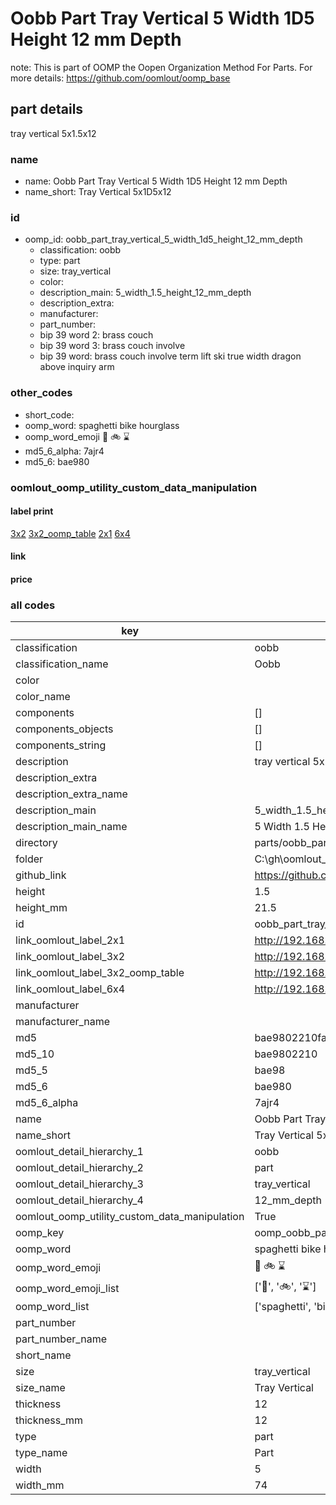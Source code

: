 # Oobb Part Tray Vertical 5 Width 1D5 Height 12 mm Depth  

note: This is part of OOMP the Oopen Organization Method For Parts. For more details: https://github.com/oomlout/oomp_base

##  part details
  



tray vertical 5x1.5x12



### name
* name: Oobb Part Tray Vertical 5 Width 1D5 Height 12 mm Depth
* name_short: Tray Vertical 5x1D5x12 
### id
* oomp_id: oobb_part_tray_vertical_5_width_1d5_height_12_mm_depth
  * classification: oobb
  * type: part
  * size: tray_vertical
  * color: 
  * description_main: 5_width_1.5_height_12_mm_depth
  * description_extra: 
  * manufacturer: 
  * part_number: 
  * bip 39 word 2: brass couch
  * bip 39 word 3: brass couch involve
  * bip 39 word: brass couch involve term lift ski true width dragon above inquiry arm

### other_codes
* short_code: 
* oomp_word: spaghetti bike hourglass
* oomp_word_emoji :spaghetti: :bike: :hourglass:
* md5_6_alpha: 7ajr4
* md5_6: bae980






### oomlout_oomp_utility_custom_data_manipulation
#### label print
[3x2](http://192.168.1.245:1112/?label=oomp%207ajr4)
[3x2_oomp_table](http://192.168.1.108:1112/?label=oomp%207ajr4)
[2x1](http://192.168.1.242:1112/?label=oomp%207ajr4)
[6x4](http://192.168.1.55:1112/?label=oomp%207ajr4)    

#### link

                              

#### price







### all codes 
| key | value |  
| --- | --- |  
| classification | oobb |  
| classification_name | Oobb |  
| color |  |  
| color_name |  |  
| components | [] |  
| components_objects | [] |  
| components_string | [] |  
| description | tray vertical 5x1.5x12 |  
| description_extra |  |  
| description_extra_name |  |  
| description_main | 5_width_1.5_height_12_mm_depth |  
| description_main_name | 5 Width 1.5 Height 12 mm Depth |  
| directory | parts/oobb_part_tray_vertical_5_width_1d5_height_12_mm_depth |  
| folder | C:\gh\oomlout_oobb_version_4_generated_parts\parts\oobb_part_tray_vertical_5_width_1d5_height_12_mm_depth |  
| github_link | https://github.com/oomlout/oomlout_oomp_part_src/tree/main/parts/oobb_part_tray_vertical_5_width_1d5_height_12_mm_depth |  
| height | 1.5 |  
| height_mm | 21.5 |  
| id | oobb_part_tray_vertical_5_width_1d5_height_12_mm_depth |  
| link_oomlout_label_2x1 | http://192.168.1.242:1112/?label=oomp%207ajr4 |  
| link_oomlout_label_3x2 | http://192.168.1.245:1112/?label=oomp%207ajr4 |  
| link_oomlout_label_3x2_oomp_table | http://192.168.1.108:1112/?label=oomp%207ajr4 |  
| link_oomlout_label_6x4 | http://192.168.1.55:1112/?label=oomp%207ajr4 |  
| manufacturer |  |  
| manufacturer_name |  |  
| md5 | bae9802210fadd2b2940bdf6ec4c38d9 |  
| md5_10 | bae9802210 |  
| md5_5 | bae98 |  
| md5_6 | bae980 |  
| md5_6_alpha | 7ajr4 |  
| name | Oobb Part Tray Vertical 5 Width 1D5 Height 12 mm Depth |  
| name_short | Tray Vertical 5x1D5x12  |  
| oomlout_detail_hierarchy_1 | oobb |  
| oomlout_detail_hierarchy_2 | part |  
| oomlout_detail_hierarchy_3 | tray_vertical |  
| oomlout_detail_hierarchy_4 | 12_mm_depth |  
| oomlout_oomp_utility_custom_data_manipulation | True |  
| oomp_key | oomp_oobb_part_tray_vertical_5_width_1d5_height_12_mm_depth |  
| oomp_word | spaghetti bike hourglass |  
| oomp_word_emoji | :spaghetti: :bike: :hourglass: |  
| oomp_word_emoji_list | [':spaghetti:', ':bike:', ':hourglass:'] |  
| oomp_word_list | ['spaghetti', 'bike', 'hourglass'] |  
| part_number |  |  
| part_number_name |  |  
| short_name |  |  
| size | tray_vertical |  
| size_name | Tray Vertical |  
| thickness | 12 |  
| thickness_mm | 12 |  
| type | part |  
| type_name | Part |  
| width | 5 |  
| width_mm | 74 |  
